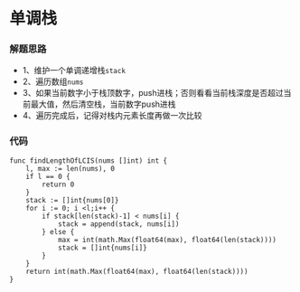 # 单调栈
### 解题思路
* 1、维护一个单调递增栈``stack``
* 2、遍历数组``nums``
* 3、如果当前数字小于栈顶数字，push进栈；否则看看当前栈深度是否超过当前最大值，然后清空栈，当前数字push进栈
* 4、遍历完成后，记得对栈内元素长度再做一次比较
### 代码

```golang
func findLengthOfLCIS(nums []int) int {
	l, max := len(nums), 0
	if l == 0 {
		return 0
	}
	stack := []int{nums[0]}
	for i := 0; i <l;i++ {
		if stack[len(stack)-1] < nums[i] {
			stack = append(stack, nums[i])
		} else {
			max = int(math.Max(float64(max), float64(len(stack))))
			stack = []int{nums[i]}
		}
	}
	return int(math.Max(float64(max), float64(len(stack))))
}
```